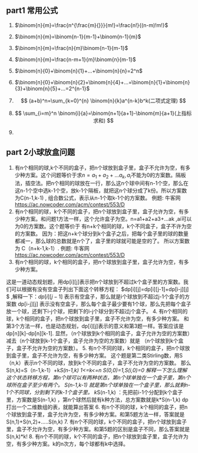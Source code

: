 ## part1 常用公式

1. $\binom{n}{m}=\frac{n^{\frac{m}{}}}{m!}=\frac{n!}{(n-m)!m!}$
2. $\binom{n}{m}=\binom{n-1}{m-1}+\binom{n-1}{m}$
3. $\binom{n}{m}=\frac{n}{m}\binom{n-1}{m-1}$
4. $\binom{n}{m}=\frac{n-m+1}{m}\binom{n}{m-1}$
5. $\binom{n}{0}+\binom{n}{1}+...+\binom{n}{n}=2^n$
6. $\binom{n}{0}+\binom{n}{2}+\binom{n}{4}+...=\binom{n}{1}+\binom{n}{3}+\binom{n}{5}+...=2^{n-1}$
7. $$
   (a+b)^n=\sum_{k=0}^{n} \binom{n}{k}a^{n-k}b^k(二项式定理)
   $$

   
8. $$
   \sum_{i=m}^n \binom{i}{a}=\binom{n+1}{a+1}-\binom{m}{a+1}(上指标求和)
   $$

   
9. 

## part 2小球放盒问题

1. 有n个相同的球,k个不同的盒子，把n个球放到盒子里，盒子不允许为空，有多少种方案。这个问题等价于求$n=a_1+a_2+...a_k ,a_i$不能为0的方案数。隔板法，插空法。把n个相同的球放在一行，那么这n个球中间有n-1个空，那么在这n-1个空中选k-1个空，放k-1个隔板，就把这n个球分成了k份。所以方案数为C(n-1,k-1)  , 组合数公式，表示从n-1个取k-1个的方案数。
 例题: 牛客网 https://ac.nowcoder.com/acm/contest/553/D
2. 有n个相同的球，k个不同的盒子，把n个球放到盒子里，盒子允许为空，有多少种方案。和问题1方法一样，这个允许盒子为空。n=a1+a2+a3+...ak ,ai可以为0的方案数。这个题等价于 有n+k个相同的球，k个不同盒子，盒子不许为空的方案数。
 因为：把这n+k个球分到k个盒子之后，把每个盒子里的球的数量都减一，那么球的总数就是n个了，盒子里的球就可能是空的了。
    所以方案数为 C（n+k-1,k-1）.     例题: 牛客网 https://ac.nowcoder.com/acm/contest/553/D
3. 有n个相同的球，k个相同的盒子，把n个球放到盒子里，盒子允许为空，有多少种方案。

  这是一道动态规划题，用dp[i][j]表示把n个球放到不超过k个盒子里的方案数。我们可以根据有没有空盒子列出下面这个转移方程：
  $dp[i][j]=dp[i][j-1]+dp[i-j][j] $  ,解释一下：$dp[i][j-1]$ 表示有空盒子，那么就是i个球放到不超过j-1个盒子的方案数
  dp[i-j][j] 表示没有空盒子，那么每个盒子最少要有1个球，那么先把每个盒子放一个球，还剩下i-j个球，把剩下的i-j个球分到不超过j个盒子。
	4. 有n个相同的球，k个相同的盒子，把n个球放到盒子里，盒子不允许为空，有多少种方案。
  和第3个方法一样，也是动态规划，dp[i][j]表示的意义和第3题一样。答案应该是 dp[n][k]-dp[n][k-1].
  显然，（n个球放到k个相同的盒子，盒子允许为空的方案数）减去（n个球放到k-1个盒子，盒子允许为空的方案数）就是 （n个球放到k个盒子，盒子不允许为空的方案数）。
	5. 有n个不同的球，k个相同的盒子，把n个球放到盒子里，盒子不允许为空，有多少种方案。
  这个题是第二类Stirling数，用S（n,k）表示n个不同的球，放到k个不同的盒子，盒子不允许为空的方案数。
  那么 S(n,k)=S（n-1,k-1）+k*S(n-1,k)    1<=k<=n  S(0,0)=1,S(i,0)=0
  解释一下怎么理解这个状态转移方程，第n个球可以有两种状态，第n个球单独在一个盒子里，第n个球所在盒子至少有两个。
  S(n-1,k-1) 就是第n个球单独在一个盒子里，那么就剩n-1个不同球，分到剩下的k-1个盒子里。
  k*S(n-1,k) ：先把前i-1个分配到k个盒子里，方案数是S(n-1,k) ，第n个球然后就有k种方法，总方案数就是k*S(n-1,k)
  dp打出一个二维数组的表，就能算出答案
	6. 有n个不同的球，k个相同的盒子，把n个球放到盒子里，盒子允许为空，有多少种方案。和第5题方法一样，答案就是 S(n,1)+S(n,2)+.....S(n,k)
	7. 有n个不同的球，k个不同的盒子，把n个球放到盒子里，盒子不允许为空，有多少种方案。和第5题的区别是盒子不同，那么答案就是 S(n,k)*k!
	8. 有n个不同的球，k个不同的盒子，把n个球放到盒子里，盒子允许为空，有多少种方案。k的n次方，每个球都有k中选择。
